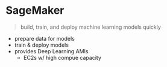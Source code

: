 # SageMaker

> build, train, and deploy machine learning models quickly

- prepare data for models
- train & deploy models
- provides Deep Learning AMIs
    - EC2s w/ high compue capacity
